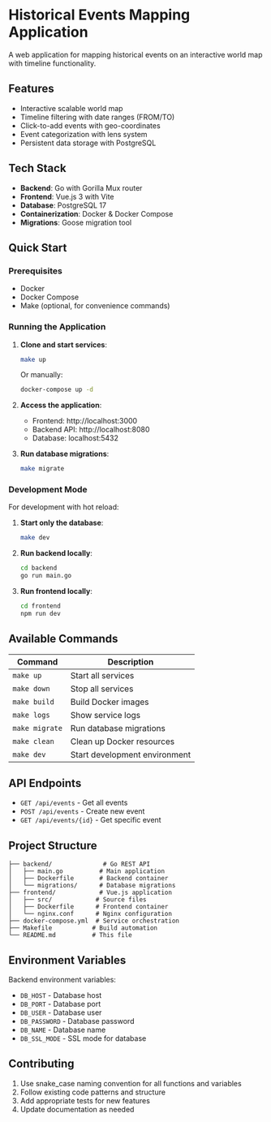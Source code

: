 # Historical Events Mapping Application

A web application for mapping historical events on an interactive world map with timeline functionality.

## Features

- Interactive scalable world map
- Timeline filtering with date ranges (FROM/TO)
- Click-to-add events with geo-coordinates
- Event categorization with lens system
- Persistent data storage with PostgreSQL

## Tech Stack

- **Backend**: Go with Gorilla Mux router
- **Frontend**: Vue.js 3 with Vite
- **Database**: PostgreSQL 17
- **Containerization**: Docker & Docker Compose
- **Migrations**: Goose migration tool

## Quick Start

### Prerequisites
- Docker
- Docker Compose
- Make (optional, for convenience commands)

### Running the Application

1. **Clone and start services**:
   ```bash
   make up
   ```
   
   Or manually:
   ```bash
   docker-compose up -d
   ```

2. **Access the application**:
   - Frontend: http://localhost:3000
   - Backend API: http://localhost:8080
   - Database: localhost:5432

3. **Run database migrations**:
   ```bash
   make migrate
   ```

### Development Mode

For development with hot reload:

1. **Start only the database**:
   ```bash
   make dev
   ```

2. **Run backend locally**:
   ```bash
   cd backend
   go run main.go
   ```

3. **Run frontend locally**:
   ```bash
   cd frontend
   npm run dev
   ```

## Available Commands

| Command | Description |
|---------|-------------|
| `make up` | Start all services |
| `make down` | Stop all services |
| `make build` | Build Docker images |
| `make logs` | Show service logs |
| `make migrate` | Run database migrations |
| `make clean` | Clean up Docker resources |
| `make dev` | Start development environment |

## API Endpoints

- `GET /api/events` - Get all events
- `POST /api/events` - Create new event
- `GET /api/events/{id}` - Get specific event

## Project Structure

```
├── backend/              # Go REST API
│   ├── main.go          # Main application
│   ├── Dockerfile       # Backend container
│   └── migrations/      # Database migrations
├── frontend/            # Vue.js application
│   ├── src/            # Source files
│   ├── Dockerfile      # Frontend container
│   └── nginx.conf      # Nginx configuration
├── docker-compose.yml  # Service orchestration
├── Makefile           # Build automation
└── README.md          # This file
```

## Environment Variables

Backend environment variables:
- `DB_HOST` - Database host
- `DB_PORT` - Database port  
- `DB_USER` - Database user
- `DB_PASSWORD` - Database password
- `DB_NAME` - Database name
- `DB_SSL_MODE` - SSL mode for database

## Contributing

1. Use snake_case naming convention for all functions and variables
2. Follow existing code patterns and structure
3. Add appropriate tests for new features
4. Update documentation as needed